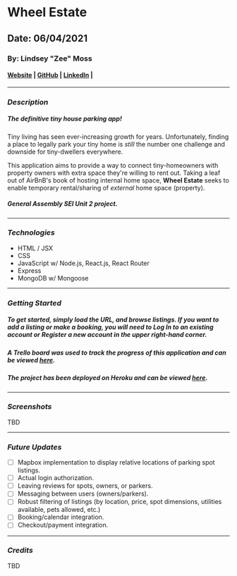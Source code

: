 # Wheel Estate
## Date: 06/04/2021

### By: Lindsey "Zee" Moss


#### [Website](#) | [GitHub](https://github.com/Lindsey-Moss/) | [LinkedIn](https://www.linkedin.com/in/lindsey-moss-a0571620b/) | 
***
### ***Description***
##### The definitive tiny house parking app!
Tiny living has seen ever-increasing growth for years. Unfortunately, finding a place to legally park your tiny home is *still* the number one challenge and downside for tiny-dwellers everywhere.

This application aims to provide a way to connect tiny-homeowners with property owners with extra space they're willing to rent out. Taking a leaf out of AirBnB's book of hosting internal home space, **Wheel Estate** seeks to enable temporary rental/sharing of *external* home space (property).

##### *General Assembly SEI Unit 2 project.*

***

### ***Technologies***
* HTML / JSX
* CSS
* JavaScript w/ Node.js, React.js, React Router
* Express
* MongoDB w/ Mongoose

***

### ***Getting Started***
##### To get started, simply load the URL, and browse listings. If you want to add a listing or make a booking, you will need to Log In to an existing account or Register a new account in the upper right-hand corner.
##### A Trello board was used to track the progress of this application and can be viewed [here](https://trello.com/b/bg4MXsCq/wheel-estate-a-tiny-house-parking-app).
##### The project has been deployed on Heroku and can be viewed [here](#).
***

### ***Screenshots***

TBD
<!-- ##### fdsafdsa
![xxx](#)

##### fdsafdsa
![xxx](#)

##### afdsfdsa
![xxx](#)  -->
***

### ***Future Updates***
- [ ] Mapbox implementation to display relative locations of parking spot listings.
- [ ] Actual login authorization.
- [ ] Leaving reviews for spots, owners, or parkers.
- [ ] Messaging between users (owners/parkers).
- [ ] Robust filtering of listings (by location, price, spot dimensions, utilities available, pets allowed, etc.)
- [ ] Booking/calendar integration.
- [ ] Checkout/payment integration.

***

### ***Credits***

TBD

<!-- **Fonts:** [xxx](#) -->
